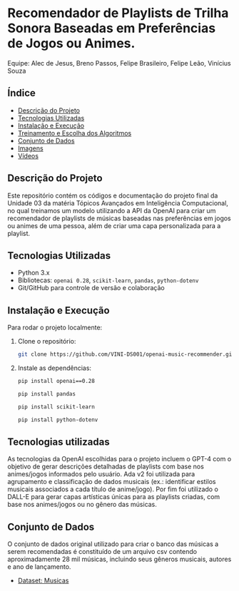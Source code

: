 # Recomendador de Playlists de Trilha Sonora Baseadas em Preferências de Jogos ou Animes.

Equipe: Alec de Jesus, Breno Passos, Felipe Brasileiro, Felipe Leão, Vinícius Souza

## Índice
- [Descrição do Projeto](#descrição-do-projeto)
- [Tecnologias Utilizadas](#tecnologias-utilizadas)
- [Instalação e Execução](#instalação-e-execução)
- [Treinamento e Escolha dos Algoritmos](#treinamento-e-escolha-dos-algoritmos)
- [Conjunto de Dados](#conjunto-de-dados)
- [Imagens](#imagens)
- [Vídeos](#vídeos)

## Descrição do Projeto

Este repositório contém os códigos e documentação do projeto final da Unidade 03 da matéria Tópicos Avançados em Inteligência Computacional, no qual treinamos um modelo utilizando a API da OpenAI para criar um recomendador de playlists de músicas baseadas nas preferências em jogos ou animes de uma pessoa, além de criar uma capa personalizada para a playlist.

## Tecnologias Utilizadas
- Python 3.x
- Bibliotecas: `openai 0.28`, `scikit-learn`, `pandas`, `python-dotenv`
- Git/GitHub para controle de versão e colaboração

## Instalação e Execução

Para rodar o projeto localmente:

1. Clone o repositório:
    ```bash
    git clone https://github.com/VINI-DS001/openai-music-recommender.git
    ```

2. Instale as dependências:
    ```bash
    pip install openai==0.28
    ```

    ```bash
    pip install pandas
    ```

    ```bash
    pip install scikit-learn
    ```

    ```bash
    pip install python-dotenv
    ```

## Tecnologias utilizadas

As tecnologias da OpenAI escolhidas para o projeto incluem o GPT-4 com o objetivo de gerar descrições detalhadas de playlists com base nos animes/jogos informados pelo usuário. Ada v2 foi utilizada para agrupamento e classificação de dados musicais (ex.: identificar estilos musicais associados a cada título de anime/jogo). Por fim foi utilizado o DALL-E para gerar capas artísticas únicas para as playlists criadas, com base nos animes/jogos ou no gênero das músicas.

## Conjunto de Dados

O conjunto de dados original utilizado para criar o banco das músicas a serem recomendadas é constituído de um arquivo csv contendo aproximadamente 28 mil músicas, incluindo seus gêneros musicais, autores e ano de lançamento.

 - [Dataset: Musicas](https://www.kaggle.com/datasets/saurabhshahane/music-dataset-1950-to-2019)